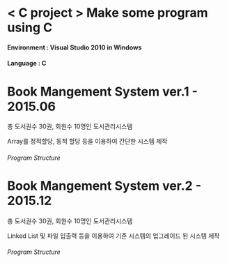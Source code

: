 # < C project > Make some program using C

#### Environment : Visual Studio 2010 in Windows
#### Language : C


# Book Mangement System ver.1 - 2015.06
<p> 총 도서권수 30권, 회원수 10명인 도서관리시스템</p>
<p> Array를 정적할당, 동적 할당 등을 이용하여 간단한 시스템 제작 <p> 

###### Program Structure





# Book Mangement System ver.2 - 2015.12
<p> 총 도서권수 30권, 회원수 10명인 도서관리시스템</p>
<p> Linked List 및 파일 입출력 등을 이용하여 기존 시스템의 업그레이드 된 시스템 제작 <p> 

###### Program Structure
